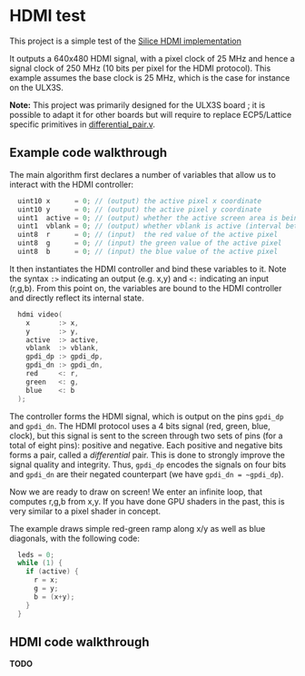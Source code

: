 # HDMI test

This project is a simple test of the [Silice HDMI implementation](../common/hdmi.ice)

It outputs a 640x480 HDMI signal, with a pixel clock of 25 MHz and hence a signal clock of 250 MHz (10 bits per pixel for the HDMI protocol).
This example assumes the base clock is 25 MHz, which is the case for instance on the ULX3S.

**Note:** This project was primarily designed for the ULX3S board ; it is possible to adapt it for other boards but will require to replace
ECP5/Lattice specific primitives in [differential_pair.v](../common/differential_pair.v).

## Example code walkthrough

The main algorithm first declares a number of variables that allow us to interact with the HDMI controller:

```c
  uint10 x      = 0; // (output) the active pixel x coordinate
  uint10 y      = 0; // (output) the active pixel y coordinate
  uint1  active = 0; // (output) whether the active screen area is being drawn
  uint1  vblank = 0; // (output) whether vblank is active (interval between frames)
  uint8  r      = 0; // (input)  the red value of the active pixel
  uint8  g      = 0; // (input) the green value of the active pixel
  uint8  b      = 0; // (input) the blue value of the active pixel
```

It then instantiates the HDMI controller and bind these variables to it. Note the syntax `:>` indicating an output (e.g. x,y) and `<:` indicating an input (r,g,b).
From this point on, the variables are bound to the HDMI controller and directly reflect its internal state. 

```c
  hdmi video(
    x       :> x,
    y       :> y,
    active  :> active,
    vblank  :> vblank,
    gpdi_dp :> gpdi_dp,
    gpdi_dn :> gpdi_dn,
    red     <: r,
    green   <: g,
    blue    <: b
  );
```

The controller forms the HDMI signal, which is output on the pins `gpdi_dp` and `gpdi_dn`. The HDMI protocol uses a 4 bits signal (red, green, blue, clock), but this signal is sent to the screen through two sets of pins (for a total of eight pins): positive and negative. Each positive and negative bits forms a pair, called a *differential* pair. This is done to strongly improve the signal quality and integrity. Thus, `gpdi_dp` encodes the signals on four bits and `gpdi_dn` are their negated counterpart (we have `gpdi_dn = ~gpdi_dp`).

Now we are ready to draw on screen! We enter an infinite loop, that computes r,g,b from x,y. If you have
done GPU shaders in the past, this is very similar to a pixel shader in concept.

The example draws simple red-green ramp along x/y as well as blue diagonals, with the following code:

```c
  leds = 0;
  while (1) { 
    if (active) {
      r = x;
      g = y;
      b = (x+y);
    }    
  }
```  

## HDMI code walkthrough

**TODO**
